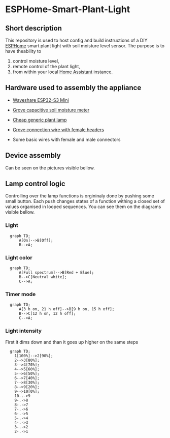 # ESPHome-Smart-Plant-Light

## Short description

This repository is used to host config and build instructions of a DIY [ESPHome](https://esphome.io/) smart plant light with soil moisture level sensor. The purpose is to have theability to
1) control moisture level, 
2) remote control of the plant light,
3) from within your local [Home Assistant](https://www.home-assistant.io/) instance.

## Hardware used to assembly the appliance

- [Waveshare ESP32-S3 Mini](https://www.waveshare.com/esp32-s3-zero.htm)  

- [Grove capacitive soil moisture meter](https://wiki.seeedstudio.com/Grove-Capacitive_Moisture_Sensor-Corrosion-Resistant/)  

- [Cheap generic plant lamp](https://pl.aliexpress.com/item/1005007970872476.html?spm=a2g0o.productlist.main.33.7fca6Slh6Slhwz&algo_pvid=532ca2c2-ea43-450b-bed2-b29b270a7dc6&algo_exp_id=532ca2c2-ea43-450b-bed2-b29b270a7dc6-32&pdp_ext_f=%7B%22order%22%3A%2221%22%2C%22eval%22%3A%221%22%2C%22fromPage%22%3A%22search%22%7D&pdp_npi=6%40dis%21PLN%2177.28%2148.10%21%21%21147.81%2192.00%21%40211b816617593596407335338ec3c0%2112000043087948416%21sea%21PL%210%21ABX%211%210%21n_tag%3A-29910%3Bd%3A8ce32871%3Bm03_new_user%3A-29895%3BpisId%3A5000000174217209&curPageLogUid=aZW0sXelt6v0&utparam-url=scene%3Asearch%7Cquery_from%3A%7Cx_object_id%3A1005007970872476%7C_p_origin_prod%3A)  

- [Grove connection wire with female headers](https://www.seeedstudio.com/Grove-4-pin-Female-Jumper-to-Grove-4-pin-Conversion-Cable-5-PCs-per-PAck.html)

- Some basic wires with female and male connectors

## Device assembly

Can be seen on the pictures visible bellow.

## Lamp control logic

Controlling over the lamp functions is orgininaly done by pushing some small button. Each push changes states of a function withing a closed set of values organised in looped sequences. You can see them on the diagrams visible bellow.

### Light

```mermaid
  graph TD;
      A[On]-->B[Off];
      B-->A;
```

### Light color

```mermaid
  graph TD;
      A[Full spectrum]-->B[Red + Blue];
      B-->C[Neutral white];
      C-->A;
```

### Timer mode

```mermaid
  graph TD;
      A[3 h on, 21 h off]-->B[9 h on, 15 h off];
      B-->C[12 h on, 12 h off];
      C-->A;
```

### Light intensity

First it dims down and than it goes up higher on the same steps

```mermaid
  graph TD;
    1[100%]-->2[90%];
    2-->3[80%];
    3-->4[70%];
    4-->5[60%];
    5-->6[50%];
    6-->7[40%];
    7-->8[30%];
    8-->9[20%];
    9-->10[0%];
    10-.->9
    9-.->8
    8-.->7
    7-.->6
    6-.->5
    5-.->4
    4-.->3
    3-.->2
    2-.->1              
```